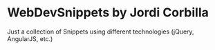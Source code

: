 # WebDevSnippets by Jordi Corbilla
Just a collection of Snippets using different technologies (jQuery, AngularJS, etc.)
